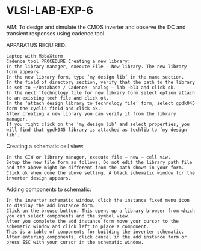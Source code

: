 # VLSI-LAB-EXP-6

AIM: To design and simulate the CMOS inverter and observe the DC and transient responses using cadence tool. 

APPARATUS REQUIRED:

    Laptop with MobaXterm
    Cadence tool PROCEDURE Creating a new library:
    In the library manager, execute File - New library. The new library form appears.
    In the new library form, type ‘my design lib’ in the name section.
    In the field of directory section, verify that the path to the library is set to ~/Database / Cadence- analog – lab –bl3 and click ok.
    In the next ‘technology file for new library form select option attach to an existing tech file and click ok.
    In the ‘attach design library to technology file’ form, select gpdk045 form the cyclic field and click ok.
    After creating a new library you can verify it from the library manager.
    If you right click on the ‘my design lib’ and select properties, you will find that gpdk045 library is attached as techlib to ‘my design lib’.

Creating a schematic cell view:

    In the CIW or library manager, execute file – new – cell viw.
    Setup the new file form as follows, Do not edit the library path file and the above might be different from the path shown in your form.
    Click ok when done the above setting. A black schematic window for the inverter design appears.

Adding components to schematic:

    In the inverter schematic window, click the instance fixed menu icon to display the add instance form.
    Click on the browse button. This opens up a library browser from which you can select components and the symbol view.
    After you complete the add instance form move your cursor to the schematic window and click left to place a component.
    This is a table of components for building the inverter schematic.
    After entering components, click cancel in the add instance form or press ESC with your cursor in the schematic window.
